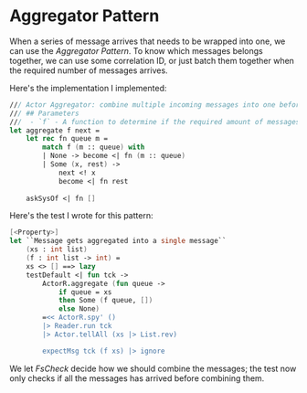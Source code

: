 # Aggregator Pattern
When a series of message arrives that needs to be wrapped into one, we can use the _Aggregator Pattern_.
To know which messages belongs together, we can use some correlation ID, or just batch them together when the required number of messages arrives.

Here's the implementation I implemented:

```fsharp
/// Actor Aggregator: combine multiple incoming messages into one before sending it to the next Actor.
/// ## Parameters
///  - `f` - A function to determine if the required amount of messages has arrived and so, can be send to the next Actor.
let aggregate f next =
    let rec fn queue m =
        match f (m :: queue) with
        | None -> become <| fn (m :: queue)
        | Some (x, rest) -> 
            next <! x
            become <| fn rest
    
    askSysOf <| fn []
```

Here's the test I wrote for this pattern:

```fsharp
[<Property>]
let ``Message gets aggregated into a single message`` 
    (xs : int list) 
    (f : int list -> int) =
    xs <> [] ==> lazy
    testDefault <| fun tck ->
        ActorR.aggregate (fun queue -> 
            if queue = xs
            then Some (f queue, [])
            else None)
        =<< ActorR.spy' ()
        |> Reader.run tck
        |> Actor.tellAll (xs |> List.rev)

        expectMsg tck (f xs) |> ignore
```

We let _FsCheck_ decide how we should combine the messages; the test now only checks if all the messages has arrived before combining them.
